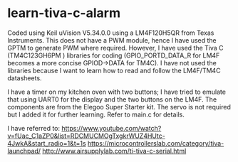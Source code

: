 # learn-tiva-c-alarm

Coded using Keil uVision V5.34.0.0 using a LM4F120H5QR from Texas Instruments. This does not have a PWM module, hence I have used the GPTM to generate PWM where required. However, I have used the Tiva C (TM4C123GH6PM ) libraries for coding (GPIO_PORTD_DATA_R for LM4F becomes a more concise GPIOD->DATA for TM4C). I have not used the libraries because I want to learn how to read and follow the LM4F/TM4C datasheets.

I have a timer on my kitchen oven with two buttons; I have tried to emulate that using UART0 for the display and the two buttons on the LM4F. The components are from the Elegoo Super Starter kit. The servo is not required but I added it for further learning. Refer to main.c for details. 

I have referred to:
https://www.youtube.com/watch?v=fUac_C1aZP0&list=RDCMUCMOgTxgkrWUZ4HUtc-4JwkA&start_radio=1&t=1s
https://microcontrollerslab.com/category/tiva-launchpad/
http://www.airsupplylab.com/ti-tiva-c-serial.html
